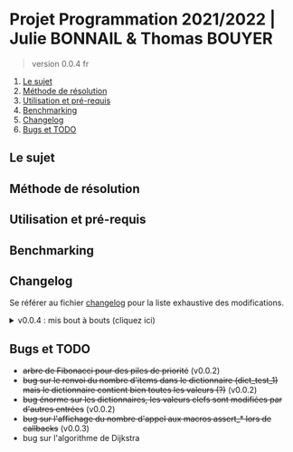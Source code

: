 # Projet Programmation 2021/2022 | Julie BONNAIL & Thomas BOUYER

> version 0.0.4 fr

1. [Le sujet](#le-sujet)
2. [Méthode de résolution](#méthode-de-résolution)
3. [Utilisation et pré-requis](#utilisation-et-pré-requis)
4. [Benchmarking](#benchmarking)
5. [Changelog](#changelog)
6. [Bugs et TODO](#bugs-et-todo)

## Le sujet

## Méthode de résolution

## Utilisation et pré-requis

## Benchmarking

## Changelog

Se référer au fichier [changelog](changelog.md) pour la liste exhaustive des modifications.

<details>
    <summary> v0.0.4 : mis bout à bouts (cliquez ici) </summary>

*   nouvelle option pour éviter un affichage intrusif et une résolution automatique de conflits
*   affichage d'une barre de progression
*   nouvelles méthodes de hachage pour les structures d'ensemble et de dictionnaire (les méthodes de création sont maintenant issues de #define et acceptent un argument optionnel)

</details>

## Bugs et TODO

*   ~~arbre de Fibonacci pour des piles de priorité~~ (v0.0.2)
*   ~~bug sur le renvoi du nombre d'items dans le dictionnaire (dict_test_1) mais le dictionnaire contient bien toutes les valeurs (?)~~ (v0.0.2)
*   ~~bug énorme sur les dictionnaires, les valeurs clefs sont modifiées par d'autres entrées~~ (v0.0.2)
*   ~~bug sur l'affichage du nombre d'appel aux macros assert_* lors de callbacks~~ (v0.0.3)
*   bug sur l'algorithme de Dijkstra
